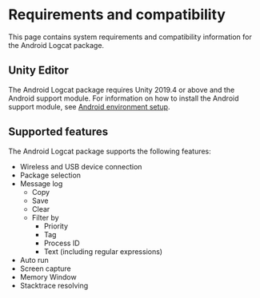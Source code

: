 # Requirements and compatibility

This page contains system requirements and compatibility information for the Android Logcat package.

## Unity Editor

The Android Logcat package requires Unity 2019.4 or above and the Android support module. For information on how to install the Android support module, see [Android environment setup](https://docs.unity3d.com/Manual/android-sdksetup.html).

## Supported features

The Android Logcat package supports the following features:

* Wireless and USB device connection
* Package selection
* Message log
  * Copy
  * Save
  * Clear
  * Filter by
    * Priority
    * Tag
    * Process ID
    * Text (including regular expressions)
* Auto run
* Screen capture
* Memory Window
* Stacktrace resolving